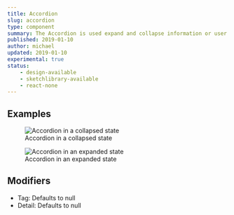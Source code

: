 ```yaml
---
title: Accordion
slug: accordion
type: component
summary: The Accordion is used expand and collapse information or user input controls.
published: 2019-01-10
author: michael
updated: 2019-01-10
experimental: true
status:
    - design-available
    - sketchlibrary-available
    - react-none
---
```


##  Examples

<figure>
    <img src="/static/images/accordion-collapsed.png" alt="Accordion in a collapsed state">
    <figcaption>Accordion in a collapsed state</figcaption>
</figure>

<figure>
    <img src="/static/images/accordion-expanded.png" alt="Accordion in an expanded state">
    <figcaption>Accordion in an expanded state</figcaption>
</figure>

## Modifiers
* Tag: Defaults to null
* Detail: Defaults to null